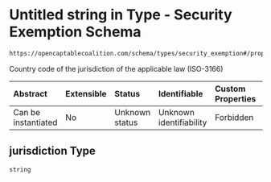 # Untitled string in Type - Security Exemption Schema

```txt
https://opencaptablecoalition.com/schema/types/security_exemption#/properties/jurisdiction
```

Country code of the jurisdiction of the applicable law (ISO-3166)

| Abstract            | Extensible | Status         | Identifiable            | Custom Properties | Additional Properties | Access Restrictions | Defined In                                                                                                |
| :------------------ | :--------- | :------------- | :---------------------- | :---------------- | :-------------------- | :------------------ | :-------------------------------------------------------------------------------------------------------- |
| Can be instantiated | No         | Unknown status | Unknown identifiability | Forbidden         | Allowed               | none                | [SecurityExemption.schema.json*](../../schema/types/SecurityExemption.schema.json "open original schema") |

## jurisdiction Type

`string`
